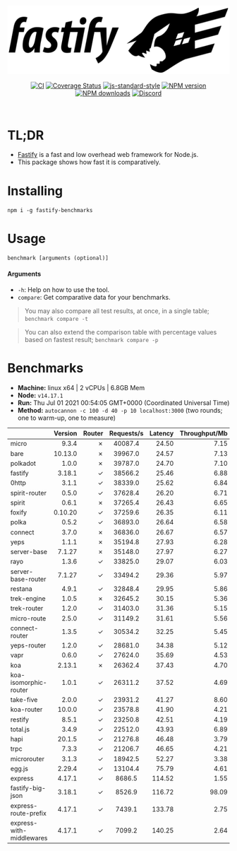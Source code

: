 <div align="center">
  <img src="https://github.com/fastify/graphics/raw/HEAD/fastify-landscape-outlined.svg" width="650" height="auto"/>
</div>

<div align="center">

[![CI](https://github.com/fastify/fastify/workflows/ci/badge.svg)](https://github.com/fastify/fastify/actions/workflows/ci.yml)
[![Coverage Status](https://coveralls.io/repos/github/fastify/fastify/badge.svg?branch=master)](https://coveralls.io/github/fastify/fastify?branch=master)
[![js-standard-style](https://img.shields.io/badge/code%20style-standard-brightgreen.svg?style=flat)](http://standardjs.com/)
[![NPM version](https://img.shields.io/npm/v/fastify.svg?style=flat)](https://www.npmjs.com/package/fastify)
[![NPM downloads](https://img.shields.io/npm/dm/fastify.svg?style=flat)](https://www.npmjs.com/package/fastify) [![Discord](https://img.shields.io/discord/725613461949906985)](https://discord.gg/fastify)

</div>
<br />

# TL;DR

* [Fastify](https://github.com/fastify/fastify) is a fast and low overhead web framework for Node.js.
* This package shows how fast it is comparatively.

# Installing

```
npm i -g fastify-benchmarks
```

# Usage

```
benchmark [arguments (optional)]
```

#### Arguments

* `-h`: Help on how to use the tool.
* `compare`: Get comparative data for your benchmarks.

> You may also compare all test results, at once, in a single table; `benchmark compare -t`

> You can also extend the comparison table with percentage values based on fastest result; `benchmark compare -p`
# Benchmarks

* __Machine:__ linux x64 | 2 vCPUs | 6.8GB Mem
* __Node:__ `v14.17.1`
* __Run:__ Thu Jul 01 2021 00:54:05 GMT+0000 (Coordinated Universal Time)
* __Method:__ `autocannon -c 100 -d 40 -p 10 localhost:3000` (two rounds; one to warm-up, one to measure)

|                          | Version | Router | Requests/s | Latency | Throughput/Mb |
| :--                      | --:     | --:    | :-:        | --:     | --:           |
| micro                    | 9.3.4   | ✗      | 40087.4    | 24.50   | 7.15          |
| bare                     | 10.13.0 | ✗      | 39967.0    | 24.57   | 7.13          |
| polkadot                 | 1.0.0   | ✗      | 39787.0    | 24.70   | 7.10          |
| fastify                  | 3.18.1  | ✓      | 38566.2    | 25.46   | 6.88          |
| 0http                    | 3.1.1   | ✓      | 38339.0    | 25.62   | 6.84          |
| spirit-router            | 0.5.0   | ✓      | 37628.4    | 26.20   | 6.71          |
| spirit                   | 0.6.1   | ✗      | 37265.4    | 26.43   | 6.65          |
| foxify                   | 0.10.20 | ✓      | 37259.6    | 26.35   | 6.11          |
| polka                    | 0.5.2   | ✓      | 36893.0    | 26.64   | 6.58          |
| connect                  | 3.7.0   | ✗      | 36836.0    | 26.67   | 6.57          |
| yeps                     | 1.1.1   | ✗      | 35194.8    | 27.93   | 6.28          |
| server-base              | 7.1.27  | ✗      | 35148.0    | 27.97   | 6.27          |
| rayo                     | 1.3.6   | ✓      | 33825.0    | 29.07   | 6.03          |
| server-base-router       | 7.1.27  | ✓      | 33494.2    | 29.36   | 5.97          |
| restana                  | 4.9.1   | ✓      | 32848.4    | 29.95   | 5.86          |
| trek-engine              | 1.0.5   | ✗      | 32645.2    | 30.15   | 5.36          |
| trek-router              | 1.2.0   | ✓      | 31403.0    | 31.36   | 5.15          |
| micro-route              | 2.5.0   | ✓      | 31149.2    | 31.61   | 5.56          |
| connect-router           | 1.3.5   | ✓      | 30534.2    | 32.25   | 5.45          |
| yeps-router              | 1.2.0   | ✓      | 28681.0    | 34.38   | 5.12          |
| vapr                     | 0.6.0   | ✓      | 27624.0    | 35.69   | 4.53          |
| koa                      | 2.13.1  | ✗      | 26362.4    | 37.43   | 4.70          |
| koa-isomorphic-router    | 1.0.1   | ✓      | 26311.2    | 37.52   | 4.69          |
| take-five                | 2.0.0   | ✓      | 23931.2    | 41.27   | 8.60          |
| koa-router               | 10.0.0  | ✓      | 23578.8    | 41.90   | 4.21          |
| restify                  | 8.5.1   | ✓      | 23250.8    | 42.51   | 4.19          |
| total.js                 | 3.4.9   | ✓      | 22512.0    | 43.93   | 6.89          |
| hapi                     | 20.1.5  | ✓      | 21276.8    | 46.48   | 3.79          |
| trpc                     | 7.3.3   | ✓      | 21206.7    | 46.65   | 4.21          |
| microrouter              | 3.1.3   | ✓      | 18942.5    | 52.27   | 3.38          |
| egg.js                   | 2.29.4  | ✓      | 13104.4    | 75.79   | 4.61          |
| express                  | 4.17.1  | ✓      | 8686.5     | 114.52  | 1.55          |
| fastify-big-json         | 3.18.1  | ✓      | 8526.9     | 116.72  | 98.09         |
| express-route-prefix     | 4.17.1  | ✓      | 7439.1     | 133.78  | 2.75          |
| express-with-middlewares | 4.17.1  | ✓      | 7099.2     | 140.25  | 2.64          |
